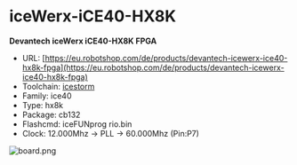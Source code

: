 # iceWerx-iCE40-HX8K
**Devantech iceWerx iCE40-HX8K FPGA**

* URL: [https://eu.robotshop.com/de/products/devantech-icewerx-ice40-hx8k-fpga](https://eu.robotshop.com/de/products/devantech-icewerx-ice40-hx8k-fpga)
* Toolchain: [icestorm](../../generator/toolchains/icestorm/README.md)
* Family: ice40
* Type: hx8k
* Package: cb132
* Flashcmd: iceFUNprog rio.bin
* Clock: 12.000Mhz -> PLL -> 60.000Mhz (Pin:P7)

![board.png](board.png)

